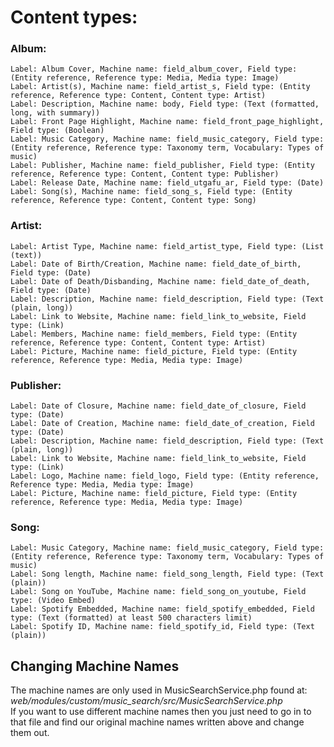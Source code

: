 # Content types:

### Album:
    Label: Album Cover, Machine name: field_album_cover, Field type: (Entity reference, Reference type: Media, Media type: Image)
    Label: Artist(s), Machine name: field_artist_s, Field type: (Entity reference, Reference type: Content, Content type: Artist)
    Label: Description, Machine name: body, Field type: (Text (formatted, long, with summary))
    Label: Front Page Highlight, Machine name: field_front_page_highlight, Field type: (Boolean)
    Label: Music Category, Machine name: field_music_category, Field type: (Entity reference, Reference type: Taxonomy term, Vocabulary: Types of music)
    Label: Publisher, Machine name: field_publisher, Field type: (Entity reference, Reference type: Content, Content type: Publisher)
    Label: Release Date, Machine name: field_utgafu_ar, Field type: (Date)
    Label: Song(s), Machine name: field_song_s, Field type: (Entity reference, Reference type: Content, Content type: Song)

### Artist:
    Label: Artist Type, Machine name: field_artist_type, Field type: (List (text))
    Label: Date of Birth/Creation, Machine name: field_date_of_birth, Field type: (Date)
    Label: Date of Death/Disbanding, Machine name: field_date_of_death, Field type: (Date)
    Label: Description, Machine name: field_description, Field type: (Text (plain, long))
    Label: Link to Website, Machine name: field_link_to_website, Field type: (Link)
    Label: Members, Machine name: field_members, Field type: (Entity reference, Reference type: Content, Content type: Artist)
    Label: Picture, Machine name: field_picture, Field type: (Entity reference, Reference type: Media, Media type: Image)

### Publisher:
    Label: Date of Closure, Machine name: field_date_of_closure, Field type: (Date)
    Label: Date of Creation, Machine name: field_date_of_creation, Field type: (Date)
    Label: Description, Machine name: field_description, Field type: (Text (plain, long))
    Label: Link to Website, Machine name: field_link_to_website, Field type: (Link)
    Label: Logo, Machine name: field_logo, Field type: (Entity reference, Reference type: Media, Media type: Image)
    Label: Picture, Machine name: field_picture, Field type: (Entity reference, Reference type: Media, Media type: Image)

### Song:
    Label: Music Category, Machine name: field_music_category, Field type: (Entity reference, Reference type: Taxonomy term, Vocabulary: Types of music)
    Label: Song length, Machine name: field_song_length, Field type: (Text (plain))
    Label: Song on YouTube, Machine name: field_song_on_youtube, Field type: (Video Embed)
    Label: Spotify Embedded, Machine name: field_spotify_embedded, Field type: (Text (formatted) at least 500 characters limit)
    Label: Spotify ID, Machine name: field_spotify_id, Field type: (Text (plain))

## Changing Machine Names
The machine names are only used in MusicSearchService.php found at: \
*web/modules/custom/music_search/src/MusicSearchService.php* \
If you want to use different machine names then you just need to go in to \
that file and find our original machine names written above and change them out.
